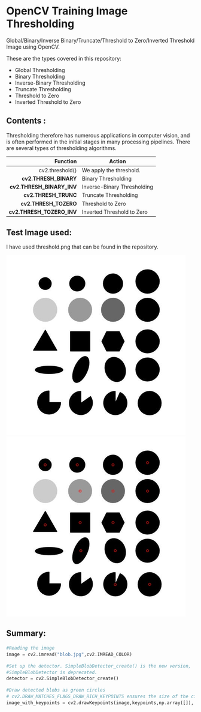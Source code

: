 # OpenCV Training Image Thresholding
Global/Binary/Inverse Binary/Truncate/Threshold to Zero/Inverted Threshold Image using OpenCV.

These are the types covered in this repository:

+ Global Thresholding
+ Binary Thresholding
+ Inverse-Binary Thresholding
+ Truncate Thresholding
+ Threshold to Zero
+ Inverted Threshold to Zero

## Contents :
Thresholding therefore has numerous applications in computer vision, and is often performed in the initial stages in  many processing pipelines. There are several types of thresholding algorithms.

| Function        |Action                                                                        |
|----------------:|------------------------------------------------------------------------------|
|cv2.threshold()   |We apply the threshold.|
|**cv2.THRESH_BINARY** | Binary Thresholding|
|**cv2.THRESH_BINARY_INV**| Inverse-Binary Thresholding|
|**cv2.THRESH_TRUNC**       |Truncate Thresholding|
|**cv2.THRESH_TOZERO** | Threshold to Zero|
|**cv2.THRESH_TOZERO_INV**|Inverted Threshold to Zero|

## Test Image used: 
I have used threshold.png that can be found in the repository.

![Source Image Sequence](blob.jpg)
![Source Image Sequence](image_with_keypoints.jpg)

## Summary:

```python
#Reading the image
image = cv2.imread("blob.jpg",cv2.IMREAD_COLOR)
```
```python
#Set up the detector. SimpleBlobDetector_create() is the new version, 
#SimpleBlobDetector is deprecated.
detector = cv2.SimpleBlobDetector_create()
```
```python
#Draw detected blobs as green circles
# cv2.DRAW_MATCHES_FLAGS_DRAW_RICH_KEYPOINTS ensures the size of the circle corresponds to the size of blob
image_with_keypoints = cv2.drawKeypoints(image,keypoints,np.array([]), (0,0,255), cv2.DRAW_MATCHES_FLAGS_NOT_DRAW_SINGLE_POINTS)
```



